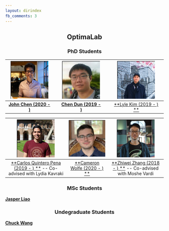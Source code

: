 ```yaml
---
layout: dirindex
fb_comments: 3
---
```


<center> <h2>OptimaLab</h2> </center>

<center> <h3>PhD Students</h3> </center>

![John Chen](/group/john_chen.png)  |  |  ![Chen Dun](/group/chen_dun.png)  |  | ![Lyle Kim](/group/lyle_kim.png)
:-------------------------:|:----:|:-------------------------:|:----:|:-------------------------:
[**John Chen (2020 - )**](https://johnchenresearch.github.io/)  | | [**Chen Dun (2019 - )**]()   | | [**Lyle Kim (2019 - ) **](https://jlylekim.github.io/)


![Carlos Quintero Pena](/group/carlos_quintero.png)  |  ![Cameron Wolfe](/group/cameron_wolfe.png)  |  ![Zhiwei Zhang](/group/zhiwei_zhang.png)
:-------------------------:|:-------------------------:|:-------------------------:
[**Carlos Quintero Pena (2019 - ) **](https://carlosquinterop.github.io/) -- Co-advised with Lydia Kavraki                  | [**Cameron Wolfe (2020 - ) **](https://wolfecameron.github.io/)                 | [**Zhiwei Zhang (2018 - ) **](https://www.cs.rice.edu/~zz59/) -- Co-advised with Moshe Vardi


<center> <h3>MSc Students</h3> </center>

[**Jasper Liao**]()

<center> <h3>Undegraduate Students</h3> </center>

[**Chuck Wang**](http://wangqihan.com/)
